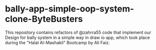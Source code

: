 # bally-app-simple-oop-system-clone-ByteBusters
This repository contains refactors  of @zahrra55 code that implement our Design for bally system in a simple way in draw io app, which took place during the "Halal Al-Mashakil" Bootcamp by Ali Faiz. 
